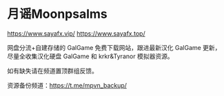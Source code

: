 # 月谣Moonpsalms

https://www.sayafx.vip/
https://www.sayafx.top/

网盘分流+自建存储的 GalGame 免费下载网站，跟进最新汉化 GalGame 更新，尽量全收集汉化硬盘 GalGame 和 krkr&Tyranor 模拟器资源。

如有缺失请在频道置顶群组反馈。

资源备份频道：https://t.me/mpvn_backup/
